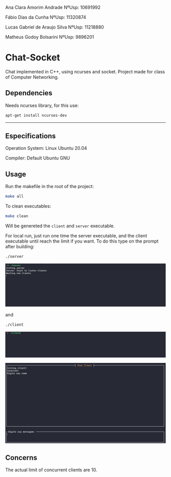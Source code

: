Ana Clara Amorim Andrade       NºUsp: 10691992

Fábio Dias da Cunha            NºUsp: 11320874

Lucas Gabriel de Araujo Silva  NºUsp: 11218880

Matheus Godoy Bolsarini        NºUsp: 9896201

# Chat-Socket

Chat implemented in C++, using ncurses and socket. Project made for class of Computer Networking.

## Dependencies

Needs ncurses library, for this use:

```bash
apt-get install ncurses-dev
```

_________________

## Especifications

Operation System: Linux Ubuntu 20.04

Compiler: Default Ubuntu GNU

## Usage

Run the makefile in the root of the project:

```bash
make all
```

To clean executables:

```bash
make clean
```

Will be genereted the `client` and `server` executable.

For local run, just run one time the server executable, and the client executable until reach the limit if you want. To do this type on the prompt after building:

```bash
./server
```

![Server command](./server_example.png "Server command")

and

```bash
./client
```

![Client command](./client_example2.png "Client command")

![Client prompt](./client_example.png "Client prompt")

## Concerns

The actual limit of concurrent clients are 10.
